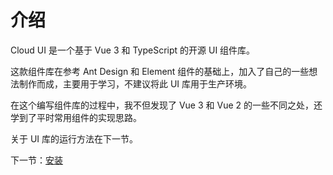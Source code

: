 # 介绍

Cloud UI 是一个基于 Vue 3 和 TypeScript 的开源 UI 组件库。

这款组件库在参考 Ant Design 和 Element 组件的基础上，加入了自己的一些想法制作而成，主要用于学习，不建议将此 UI 库用于生产环境。

在这个编写组件库的过程中，我不但发现了 Vue 3 和 Vue 2 的一些不同之处，还学到了平时常用组件的实现思路。

关于 UI 库的运行方法在下一节。

下一节：[安装](#/doc/install)

